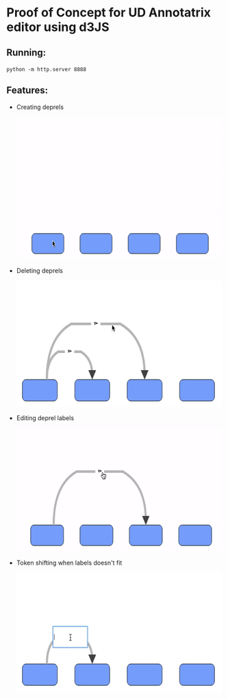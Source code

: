 # Proof of Concept for UD Annotatrix editor using d3JS

## Running:

`python -m http.server 8888`

## Features:

- Creating deprels

  <img alt="add" src="https://raw.githubusercontent.com/JPJPJPOPOP/d3-graph/master/images/add.gif" width="600" height="334">

- Deleting deprels

  <img alt="delete" src="https://raw.githubusercontent.com/JPJPJPOPOP/d3-graph/master/images/delete.gif" width="588" height="296">

- Editing deprel labels

  <img alt="edit" src="https://raw.githubusercontent.com/JPJPJPOPOP/d3-graph/master/images/edit.gif" width="600" height="290">

- Token shifting when labels doesn't fit

  <img alt="shift" src="https://raw.githubusercontent.com/JPJPJPOPOP/d3-graph/master/images/shift.gif" width="588" height="282">
